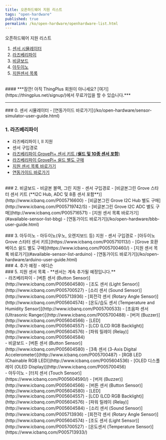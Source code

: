 ```yaml
---
title: 오픈하드웨어 지원 리스트
tags: "open-hardware"
published: true
permalink: /ko/open-hardware/openhardware-list.html
---
```

<div class='thetop'></div>
오픈하드웨어 지원 리스트
<div id='id-simulator-guide'></div>

1. [센서 시뮬레이터](#id-simulator-guide)
2. [라즈베리파이](#id-pi-guide)
3. [비글보드](#id-beagle-guide)
4. [아두이노](#id-arduino-guide)
5. [지원센서 목록](#id-sensor-list)


<br/>
#### ***잠깐! 아직 ThingPlus 회원이 아니세요? [여기](https://thingplus.net/signup/)에서 무료가입을 할 수 있습니다.***
<hr>

<div id='id-pi-guide'></div>
### 0. 센서 시뮬레이터
- [연동가이드 바로가기](/ko/open-hardware/sensor-simulator-user-guide.html)

<br/>

### 1. 라즈베리파이
- 라즈베리파이 I, II 지원
- 센서 구입경로
 - [라즈베리파이 GrovePi+ 센서 키트 (**쉴드 및 10종 센서 포함**)](http://www.icbanq.com/P005700239)
 - [라즈베리파이 GrovePi+ 쉴드 별도 구매](http://www.icbanq.com/P005700248/S)
 - [지원 센서 목록 바로가기](#available-sensor-list-pi)
- [연동가이드 바로가기](/ko/open-hardware/raspberry-pi-user-guide.html)

<div id='id-beagle-guide'></div>
<br/>
### 2. 비글보드
- 비글본 블랙, 그린 지원
- 센서 구입경로
 - [비글본그린 Grove 스타터 센서 키트 (**I2C Hub, ADC 및 8종 센서 포함**)](http://www.icbanq.com/P005716600)
 - [비글본그린 Grove I2C Hub 별도 구매](http://www.icbanq.com/P005719742/S)
 - [비글본그린 Grove I2C ADC 별도 구매](http://www.icbanq.com/P005716571)
 - [지원 센서 목록 바로가기](#available-sensor-list-bbg)
- [연동가이드 바로가기](/ko/open-hardware/bbb-user-guide.html)

<div id='id-arduino-guide'></div>
<br/>
### 3. 아두이노
- 아두이노(우노, 오렌지보드 등) 지원
- 센서 구입경로
 - [아두이노 Grove 스타터 센서 키트](https://www.icbanq.com/P005710113/)
 - [Grove 호환 베이스 쉴드 별도 구매](https://www.icbanq.com/P005700460/)
 - [지원 센서 목록 바로가기](#available-sensor-list-arduino)
- [연동가이드 바로가기](/ko/open-hardware/arduino-user-guide.html)

<br/>
### 4. 추가 예정
- 에디슨

<br/>
<div id='id-sensor-list'></div>
### 5. 지원 센서 목록
- **센서는 계속 추가될 예정입니다.**

<div id='available-sensor-list-pi'></div>
- 라즈베리파이
 - [버튼 센서 (Button Sensor)](http://www.icbanq.com/P005604580)
 - [조도 센서 (Light Sensor)](http://www.icbanq.com/P005700527)
 - [소리 센서 (Sound Sensor)](http://www.icbanq.com/P005713936)
 - [회전각 센서 (Rotary Angle Sensor)](http://www.icbanq.com/P005604574)
 - [온도/습도 센서 (Temperature and Humidity Sensor)](http://www.icbanq.com/P005700533)
 - [초음파 센서 (Ultrasonic Ranger)](http://www.icbanq.com/P005700488)
 - [버저 (Buzzer)](http://www.icbanq.com/P005604566)
 - [LED](http://www.icbanq.com/P005604557)
 - [LCD (LCD RGB Backlight)](http://www.icbanq.com/P005604576)
 - [파워 릴레이 (Relay)](http://www.icbanq.com/P005604584)

<div id='available-sensor-list-bbg'></div>
- 비글보드
 - [버튼 센서 (Button Sensor)](http://www.icbanq.com/P005604580)
 - [3축 센서 (3-Axis Digital Accelerometer)](http://www.icbanq.com/P005700487)
 - [RGB LED (Chainable RGB LED)](http://www.icbanq.com/P005604536)
 - [OLED 디스플레이 (OLED Display)](http://www.icbanq.com/P005700456)

<div id='available-sensor-list-arduino'></div>
- 아두이노
 - [터치 센서 (Touch Sensor)](https://www.icbanq.com/P005604590/)
 - [버저 (Buzzer)](http://www.icbanq.com/P005604566)
 - [버튼 센서 (Button Sensor)](http://www.icbanq.com/P005604580)
 - [LED](http://www.icbanq.com/P005604557)
 - [LCD (LCD RGB Backlight)](http://www.icbanq.com/P005604576)
 - [파워 릴레이 (Relay)](http://www.icbanq.com/P005604584)
 - [소리 센서 (Sound Sensor)](http://www.icbanq.com/P005713936)
 - [회전각 센서 (Rotary Angle Sensor)](http://www.icbanq.com/P005604574)
 - [조도 센서 (Light Sensor)](http://www.icbanq.com/P005700527)
 - [온도센서 (Temperature Sensor)](https://www.icbanq.com/P005713933/)


<!-- <a href="#" class="back-to-top" id="up" style="display: block;"><i class="fa fa-arrow-circle-up"></i></a> -->
<div class='scrolltop'>
    <div class='scroll icon'><i class="fa fa-arrow-circle-up"></i></div>
</div>

